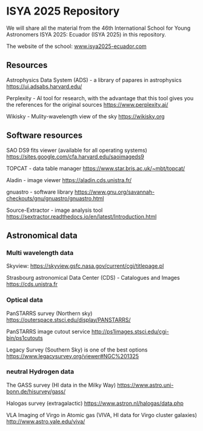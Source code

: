 # ISYA 2025 Repository

We will share all the material from the 46th International School for Young Astronomers ISYA 2025: Ecuador (ISYA 2025) in this repository.

The website of the school: www.isya2025-ecuador.com 

## Resources

Astrophysics Data System (ADS) - a library of papares in astrophysics
https://ui.adsabs.harvard.edu/ 

Perplexity - AI tool for research, with the advantage that this tool gives you the references for the original sources
https://www.perplexity.ai/ 

Wikisky - Mulity-wavelength view of the sky
https://wikisky.org 

## Software resources

SAO DS9 fits viewer (available for all operating systems)
https://sites.google.com/cfa.harvard.edu/saoimageds9  

TOPCAT - data table manager 
https://www.star.bris.ac.uk/~mbt/topcat/ 

Aladin - image viewer 
https://aladin.cds.unistra.fr/

gnuastro - software library 
https://www.gnu.org/savannah-checkouts/gnu/gnuastro/gnuastro.html

Source-Extractor - image analysis tool 
https://sextractor.readthedocs.io/en/latest/Introduction.html

## Astronomical data
### Multi wavelength data

Skyview: https://skyview.gsfc.nasa.gov/current/cgi/titlepage.pl  

Strasbourg astronomical Data Center (CDS) - Catalogues and Images
https://cds.unistra.fr 

### Optical data

PanSTARRS survey (Northern sky)
https://outerspace.stsci.edu/display/PANSTARRS/ 

PanSTARRS image cutout service 
http://ps1images.stsci.edu/cgi-bin/ps1cutouts 

Legacy Survey (Southern Sky) is one of the best options
https://www.legacysurvey.org/viewer#NGC%201325 


### neutral Hydrogen data

The GASS survey (HI data in the Milky Way)
https://www.astro.uni-bonn.de/hisurvey/gass/  

Halogas survey (extragalactic) 
https://www.astron.nl/halogas/data.php  

VLA Imaging of Virgo in Atomic gas (VIVA, HI data for Virgo cluster galaxies)
http://www.astro.yale.edu/viva/ 

